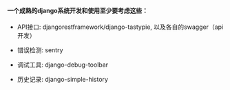 #### 一个成熟的django系统开发和使用至少要考虑这些：

* API接口:  djangorestframework/django-tastypie, 以及各自的swagger（api开发）

* 错误检测:  sentry

* 调试工具:  django-debug-toolbar

* 历史记录:  django-simple-history